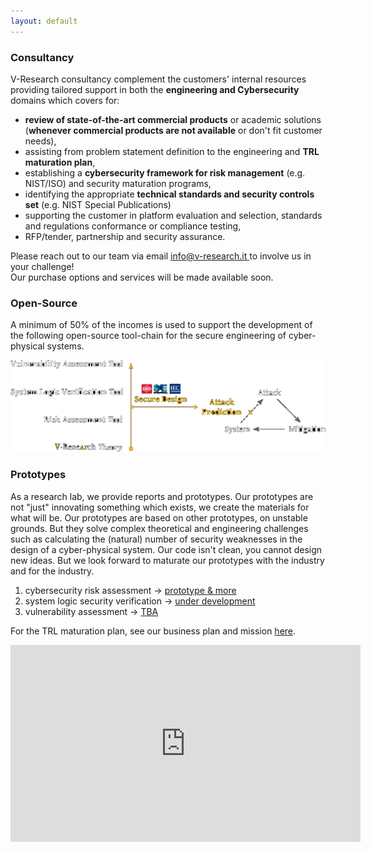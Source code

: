 ```yaml
---
layout: default
---
```


<!-- consultancy -->
<div class="row b-cont-margin">
<h3 class="w-100"> Consultancy </h3>
<p>
V-Research consultancy complement the customers' internal resources providing tailored support in both the <b>engineering and Cybersecurity</b> domains which covers for:
</p>
<ul>
<li><b>review of state-of-the-art commercial products</b> or academic solutions (<b>whenever commercial products are not available</b> or don't fit customer needs),</li>
<li>assisting from problem statement definition to the engineering and <b>TRL maturation plan</b>,</li>
<li>establishing a <b>cybersecurity framework for risk management</b> (e.g. NIST/ISO) and security maturation programs,</li>
<li>identifying the appropriate <b>technical standards and security controls set</b> (e.g. NIST Special Publications)</li>
<li>supporting the customer in platform evaluation and selection, standards and regulations conformance or compliance testing,</li>
<li>RFP/tender, partnership and security assurance.</li>
</ul>
<p>
Please reach out to our team via email <a href="mailto: info@v-research.it" target="blank"> info@v-research.it </a> to involve us in your challenge!
<br>
Our purchase options and services will be made available soon.
</p>
</div>

<!-- open-source -->
<div class="row b-cont-margin">
<h3 class="w-100"> Open-Source </h3>
<p>
A minimum of 50% of the incomes is used to support the development of the following open-source tool-chain for the secure engineering of cyber-physical systems.
</p>
<p>
<img src="./images/toolchain.png">
</p>
</div>

<!-- prototypes -->
<div class="row b-cont-margin">
    <h3 class="w-100"> Prototypes </h3>
    <p>
        As a research lab, we provide reports and prototypes. Our prototypes are not "just" innovating something which exists, we create the materials for what will be. Our prototypes are based on other prototypes, on unstable grounds. But they solve complex theoretical and engineering challenges such as calculating the (natural) number of security weaknesses in the design of a cyber-physical system. Our code isn't clean, you cannot design new ideas. But we look forward to maturate our prototypes with the industry and for the industry.
    </p>
    <ol>
        <li>cybersecurity risk assessment&nbsp;-> <a href="https://github.com/v-research/cybersecurity/tree/master/prototypes" target="blank">prototype & more</a></li>
        <li>system logic security verification&nbsp;-> <a href="https://github.com/v-research/cybersecurity/tree/master/prototypes" target="blank">under development</a></li>
        <li>vulnerability assessment&nbsp;-> <a href="https://github.com/v-research/cybersecurity/tree/master/prototypes" target="blank">TBA</a></li>
    </ol>
<p>
For the TRL maturation plan, see our business plan and mission <a href="buplan.html">here</a>.
</p>
<iframe width="560" height="315" src="https://www.youtube.com/embed/oakPpYRTCLg" title="YouTube video player" frameborder="0" allow="accelerometer; autoplay; clipboard-write; encrypted-media; gyroscope; picture-in-picture" allowfullscreen></iframe>
</div>
